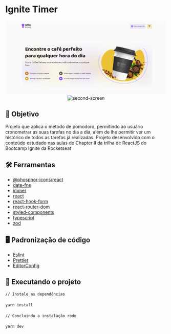 # Ignite Timer

<div align="center">
	<img src="./src/assets/first-screen.png" width="800"alt="first-screen"/>
  <img src="./src/assets/second-screen.png" width="800"alt="second-screen"/>
</div>

## :dart: Objetivo

Projeto que aplica o método de pomodoro, permitindo ao usuário cronometrar as
suas tarefas no dia a dia, além de lhe permitir ver um histórico de todos as
tarefas já realizadas. Projeto desenvolvido com o conteúdo estudado nas aulas do
Chapter II da trilha de ReactJS do Bootcamp Ignite da Rocketseat

## :hammer_and_wrench: Ferramentas

- [@phosphor-icons/react](https://github.com/phosphor-icons/react)
- [date-fns](https://www.npmjs.com/package/date-fns)
- [immer](https://github.com/immerjs/immer)
- [react](https://pt-br.reactjs.org/)
- [react-hook-form](https://react-hook-form.com/)
- [react-router-dom](https://reactrouter.com/en/main)
- [styled-components](https://styled-components.com/)
- [typescript](https://www.typescriptlang.org/)
- [zod](https://github.com/colinhacks/zod)

## :desktop_computer: Padronização de código

- [Eslint](https://eslint.org/)
- [Prettier](https://prettier.io/)
- [EditorConfig](https://editorconfig.org/)

## :rocket: Executando o projeto

```bash
// Instale as dependências

yarn install

// Concluindo a instalação rode

yarn dev
```
